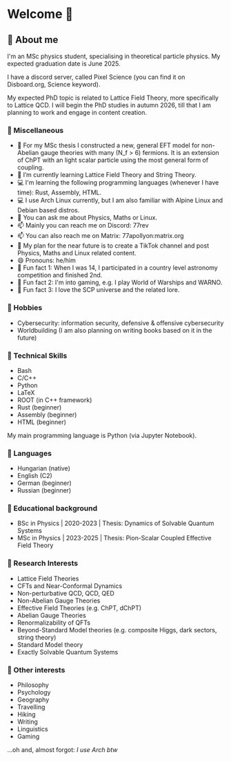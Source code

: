 # Welcome 👋

## 🌱 About me
I'm an MSc physics student, specialising in theoretical particle physics.
My expected graduation date is June 2025.

I have a discord server, called Pixel Science (you can find it on Disboard.org, Science keyword).

My expected PhD topic is related to Lattice Field Theory, more specifically to Lattice QCD.
I will begin the PhD studies in autumn 2026, till that I am planning to work and engage in content creation.

### 🔰 Miscellaneous
- 🔭 For my MSc thesis I constructed a new, general EFT model for non-Abelian gauge theories with many (N_f > 6) fermions. It is an extension of ChPT with an light scalar particle using the most general form of coupling.
- 🌱 I’m currently learning Lattice Field Theory and String Theory.
- 💻 I'm learning the following programming languages (whenever I have time): Rust, Assembly, HTML.
- 💻 I use Arch Linux currently, but I am also familiar with Alpine Linux and Debian based distros. 
- 💬 You can ask me about Physics, Maths or Linux.
- 📫 Mainly you can reach me on Discord: 77rev
- 📫 You can also reach me on Matrix: 77apollyon:matrix.org
- 📜 My plan for the near future is to create a TikTok channel and post Physics, Maths and Linux related content.
- 😄 Pronouns: he/him
- 🧲 Fun fact 1: When I was 14, I participated in a country level astronomy competition and finished 2nd.
- 🧲 Fun fact 2: I'm into gaming, e.g. I play World of Warships and WARNO.
- 🧲 Fun fact 3: I love the SCP universe and the related lore.

### 👾 Hobbies
- Cybersecurity: information security, defensive & offensive cybersecurity
- Worldbuilding (I am also planning on writing books based on it in the future)

### 💾 Technical Skills
- Bash
- C/C++
- Python
- LaTeX
- ROOT (in C++ framework)
- Rust (beginner)
- Assembly (beginner)
- HTML (beginner)

My main programming language is Python (via Jupyter Notebook).

### 📖 Languages
- Hungarian (native)
- English (C2)
- German (beginner)
- Russian (beginner)

### 🔭 Educational background
- BSc in Physics | 2020-2023 | Thesis: Dynamics of Solvable Quantum Systems
- MSc in Physics | 2023-2025 | Thesis: Pion-Scalar Coupled Effective Field Theory

### 📡 Research Interests
- Lattice Field Theories
- CFTs and Near-Conformal Dynamics
- Non-perturbative QCD, QCD, QED
- Non-Abelian Gauge Theories
- Effective Field Theories (e.g. ChPT, dChPT)
- Abelian Gauge Theories
- Renormalizability of QFTs
- Beyond-Standard Model theories (e.g. composite Higgs, dark sectors, string theory)
- Standard Model theory
- Exactly Solvable Quantum Systems

### 🧰 Other interests
- Philosophy
- Psychology
- Geography
- Travelling
- Hiking
- Writing
- Linguistics
- Gaming

...oh and, almost forgot:
*I use Arch btw*
